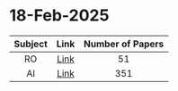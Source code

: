 # 18-Feb-2025

| Subject | Link | Number of Papers |
|:-----:|:----:|:----------------:|
| RO | [Link](https://github.com/KJaebye/EmbodiedAI-Robotics-arXiv-Daily-Reporter/tree/main/18-Feb-2025/RO) | 51 |
| AI | [Link](https://github.com/KJaebye/EmbodiedAI-Robotics-arXiv-Daily-Reporter/tree/main/18-Feb-2025/AI) | 351 |
